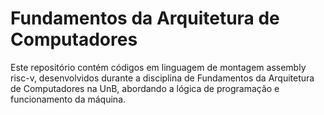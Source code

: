 # Fundamentos da Arquitetura de Computadores

Este repositório contém códigos em linguagem de montagem assembly risc-v, desenvolvidos durante a disciplina de Fundamentos da Arquitetura de Computadores na UnB, abordando a lógica de programação e funcionamento da máquina.